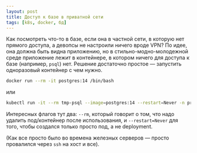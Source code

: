 ```yaml
---
layout: post
title: Доступ к базе в приватной сети
tags: [k8s, docker, бд]
---
```

Как посмотреть что-то в базе, если она в частной сети, в которую нет прямого доступа, а девопсы не настроили ничего вроде VPN? По идее, она должна быть видна приложению, но в стильно-модно-молодежной среде приложение лежит в контейнере, в котором ничего для доступа к базе (например, `psql`) нет. 
Решение достаточно простое — запустить одноразовый контейнер с чем нужно.
```sh
docker run --rm -it postgres:14 /bin/bash
```
или
```sh
kubectl run -it --rm tmp-psql --image=postgres:14 --restart=Never -n prod --command /bin/bash
```
Интересных флагов тут два: `--rm`, который говорит о том, что надо удалить под/контейнер после использования, и `--restart=Never` для того, чтобы создался только просто под, а не deployment.

(Как все просто было во времена железных серверов — просто провалился через `ssh` на хост и все).

